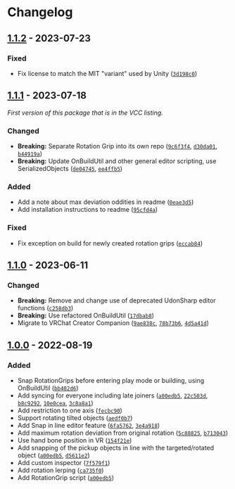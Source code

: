 
# Changelog

## [1.1.2] - 2023-07-23

### Fixed

- Fix license to match the MIT "variant" used by Unity ([`3d198c0`](https://github.com/JanSharp/VRCRotationGrip/commit/3d198c024eef800298dd0a57270f4a08bba1e40c))

## [1.1.1] - 2023-07-18

_First version of this package that is in the VCC listing._

### Changed

- **Breaking:** Separate Rotation Grip into its own repo ([`9c6f3f4`](https://github.com/JanSharp/VRCRotationGrip/commit/9c6f3f416b9a9fae2883ff834133f684f8067d5d), [`d30da01`](https://github.com/JanSharp/VRCRotationGrip/commit/d30da0168fd0360210ae40ee8d55ce97b5326990), [`b44919a`](https://github.com/JanSharp/VRCRotationGrip/commit/b44919a716e4db9c5e5e3157ec38386cb116d36b))
- **Breaking:** Update OnBuildUtil and other general editor scripting, use SerializedObjects ([`de04745`](https://github.com/JanSharp/VRCRotationGrip/commit/de04745880f0ea37345b5fd4e54de94fe7f05368), [`ee4ffb5`](https://github.com/JanSharp/VRCRotationGrip/commit/ee4ffb5ffe6218097cd01b94becc93bafb6ad2ca))

### Added

- Add a note about max deviation oddities in readme ([`0eae3d5`](https://github.com/JanSharp/VRCRotationGrip/commit/0eae3d5b416e404b5b67e1c1e94eec1a3fc6a5a5))
- Add installation instructions to readme ([`95cfd4a`](https://github.com/JanSharp/VRCRotationGrip/commit/95cfd4abbba6e624cf6f977ae05a5f48450a0c97))

### Fixed

- Fix exception on build for newly created rotation grips ([`eccab84`](https://github.com/JanSharp/VRCRotationGrip/commit/eccab84c79b69390752b011c1a02071e62a73bfc))

## [1.1.0] - 2023-06-11

### Changed

- **Breaking:** Remove and change use of deprecated UdonSharp editor functions ([`c258db3`](https://github.com/JanSharp/VRCRotationGrip/commit/c258db370cbff404fd91d66aae48c018645ca7f4))
- **Breaking:** Use refactored OnBuildUtil ([`17dbab8`](https://github.com/JanSharp/VRCRotationGrip/commit/17dbab84b8bb6bad192d67607a5f45c8cd000356))
- Migrate to VRChat Creator Companion ([`9ae838c`](https://github.com/JanSharp/VRCRotationGrip/commit/9ae838cf1d6280c64c607559fb3ae9967b52bd99), [`78b73b6`](https://github.com/JanSharp/VRCRotationGrip/commit/78b73b6816612602b04daafeb4097351f087c01a), [`4d5a41d`](https://github.com/JanSharp/VRCRotationGrip/commit/4d5a41deec90b17ac11aa3d3458cb8f78133d8e9))

## [1.0.0] - 2022-08-19

### Added

- Snap RotationGrips before entering play mode or building, using OnBuildUtil ([`bb402d6`](https://github.com/JanSharp/VRCRotationGrip/commit/bb402d6df1af7e28d51cea9d660b6ea2e4669353))
- Add syncing for everyone including late joiners ([`a00edb5`](https://github.com/JanSharp/VRCRotationGrip/commit/a00edb557a82918a931b649bd2ac457717f69f66), [`22c503d`](https://github.com/JanSharp/VRCRotationGrip/commit/22c503d20369928c129d079625a71c3a7a2f3bd2), [`b8c9292`](https://github.com/JanSharp/VRCRotationGrip/commit/b8c92929b7a9cbabb727ba03e89f4d7ab251155d), [`10e0cea`](https://github.com/JanSharp/VRCRotationGrip/commit/10e0cea91798d5106b2a9353e5478e30d2904e5c), [`3c8a8a1`](https://github.com/JanSharp/VRCRotationGrip/commit/3c8a8a16c9a7b8ab5128af654f53d24e15cf7acf))
- Add restriction to one axis ([`fecbc90`](https://github.com/JanSharp/VRCRotationGrip/commit/fecbc909b77f4c577f9b65fb925a873787300ab8))
- Support rotating tilted objects ([`aedf0b7`](https://github.com/JanSharp/VRCRotationGrip/commit/aedf0b77bcaee85c35222bb5d54c982a24d56364))
- Add Snap in line editor feature ([`6fa5762`](https://github.com/JanSharp/VRCRotationGrip/commit/6fa57625f8f2a3c7f559d723bca23177c3380731), [`3e4a918`](https://github.com/JanSharp/VRCRotationGrip/commit/3e4a918dc3f5f01b50506814b41a39e2a23d1771))
- Add maximum rotation deviation from original rotation ([`5c88825`](https://github.com/JanSharp/VRCRotationGrip/commit/5c88825191e78c650f77d59423b35467a18ee0a1), [`b713043`](https://github.com/JanSharp/VRCRotationGrip/commit/b7130434d42b4987ffae9ab0cf468296ee2fc4f7))
- Use hand bone position in VR ([`154f21e`](https://github.com/JanSharp/VRCRotationGrip/commit/154f21ee2a11095f36bb6ea436724d1cd64a0b38))
- Add snapping of the pickup objects in line with the targeted/rotated object ([`a00edb5`](https://github.com/JanSharp/VRCRotationGrip/commit/a00edb557a82918a931b649bd2ac457717f69f66), [`d5611e2`](https://github.com/JanSharp/VRCRotationGrip/commit/d5611e20804c9924e71dcfdb79c0091d7b485c5f))
- Add custom inspector ([`7f579f1`](https://github.com/JanSharp/VRCRotationGrip/commit/7f579f166a143111a46671833119ca33814382e3))
- Add rotation lerping ([`ca735f0`](https://github.com/JanSharp/VRCRotationGrip/commit/ca735f0575c217e670cd2e389651a67abcdfb11d))
- Add RotationGrip script ([`a00edb5`](https://github.com/JanSharp/VRCRotationGrip/commit/a00edb557a82918a931b649bd2ac457717f69f66))

<!-- RotationGrip_v1.1.0 -->
<!-- RotationGrip_v1.0.0 -->

[1.1.2]: https://github.com/JanSharp/VRCRotationGrip/releases/tag/v1.1.2
[1.1.1]: https://github.com/JanSharp/VRCRotationGrip/releases/tag/v1.1.1
[1.1.0]: https://github.com/JanSharp/VRCRotationGrip/releases/tag/RotationGrip_v1.1.0
[1.0.0]: https://github.com/JanSharp/VRCRotationGrip/releases/tag/RotationGrip_v1.0.0
